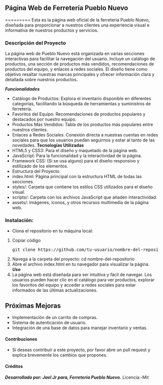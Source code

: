 ## Página Web de Ferretería Pueblo Nuevo
=========
 Esta es la página web oficial de la ferretería Pueblo Nuevo, diseñada para proporcionar a nuestros clientes una experiencia visual e informativa de nuestros productos y servicios.

### Descripción del Proyecto
La página web de Pueblo Nuevo está organizada en varias secciones interactivas para facilitar la navegación del usuario. Incluye un catálogo de productos, una sección de productos más vendidos, recomendaciones de productos del equipo, y enlaces a redes sociales. El diseño tiene como objetivo resaltar nuestras marcas principales y ofrecer información clara y detallada sobre nuestros productos.

***Funcionalidades***
* Catálogo de Productos: Explora el inventario disponible en diferentes categorías, facilitando la búsqueda de herramientas y suministros de ferretería.
* Favoritos del Equipo: Recomendaciones de productos populares y destacados por nuestro equipo.
* Productos Más Vendidos: Tabla de los productos más populares entre nuestros clientes.
* Enlaces a Redes Sociales: Conexión directa a nuestras cuentas en redes sociales para que los usuarios puedan seguirnos y estar al tanto de las novedades.
**Tecnologías Utilizadas**
* HTML5 y CSS3: Para el diseño y maquetado de la página web.
* JavaScript: Para la funcionalidad y la interactividad de la página.
* Framework CSS: (Si se usa alguno) para el diseño responsivo y estilizado de los elementos.
* Estructura del Proyecto
* index.html: Página principal con la estructura HTML de todas las secciones.
* styles/: Carpeta que contiene los estilos CSS utilizados para el diseño visual.
* scripts/: Carpeta con los archivos JavaScript que añaden interactividad.
* assets/: Imágenes, iconos, y otros recursos multimedia de la página web.
### Instalación:
* Clona el repositorio en tu máquina local:
1. Copiar código
    <pre>git clone https://github.com/tu-usuario/nombre-del-repositorio.git
1. Navega a la carpeta del proyecto:
cd nombre-del-repositorio
1. Abre el archivo index.html en tu navegador para visualizar la página.
***Uso***
1. La página web está diseñada para ser intuitiva y fácil de navegar. Los usuarios pueden hacer clic en el catálogo para ver productos, explorar los favoritos del equipo y acceder a redes sociales para estar informados de las últimas actualizaciones.

## Próximas Mejoras
* Implementación de un carrito de compras.
* Sistema de autenticación de usuario.
* Integración de una base de datos para manejar inventario y ventas.
#### Contribuciones
* Si deseas contribuir a este proyecto, por favor abre un pull request y explica brevemente los cambios que propones.

#### Créditos
***Desarrollado por: Jael Jr para, Ferretería Pueblo Nuevo.***
Licencia:-Mit